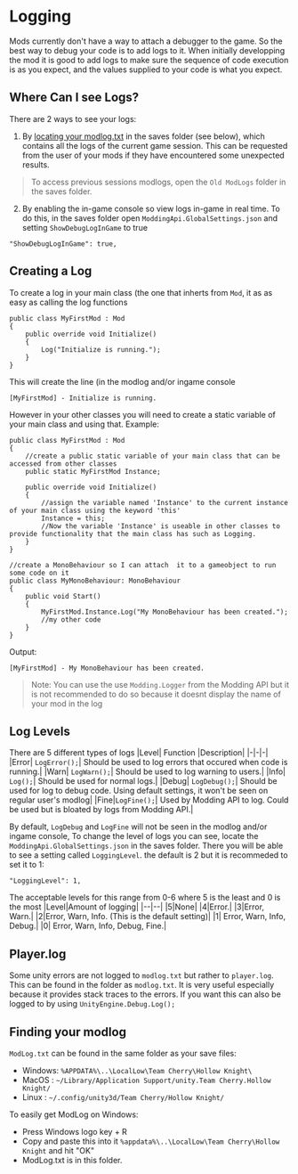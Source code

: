 # Logging
Mods currently don't have a way to attach a debugger to the game. So the best way to debug your code is to add logs to it. When initially developping the mod it is good to add logs to make sure the sequence of code execution is as you expect, and the values supplied to your code is what you expect. 
## Where Can I see Logs?
There are 2 ways to see your logs:

 1. By [locating your modlog.txt](#finding-your-modlog) in the saves folder (see below), which contains all the logs of the current game session. This can be requested from the user of your mods if they have encountered some unexpected results.
> To access previous sessions modlogs, open the `Old ModLogs` folder in the saves folder.
2. By enabling the in-game console so view logs in-game in real time.
To do this, in the saves folder open `ModdingApi.GlobalSettings.json` and setting `ShowDebugLogInGame` to true
```
"ShowDebugLogInGame": true,
```

## Creating a Log
To create a log in your main class (the one that inherts from `Mod`, it  as as easy as calling the log functions 
```
public class MyFirstMod : Mod
{
	public override void Initialize()
	{
		Log("Initialize is running.");
	}
}
```
This will create the line (in the modlog and/or ingame console
```
[MyFirstMod] - Initialize is running.
```

However in your other classes you will need to create a static variable of your main class and using that.
 Example:
```
public class MyFirstMod : Mod
{
	//create a public static variable of your main class that can be accessed from other classes
	public static MyFirstMod Instance;
	
	public override void Initialize()
	{
		//assign the variable named 'Instance' to the current instance of your main class using the keyword 'this'
		Instance = this;
		//Now the variable 'Instance' is useable in other classes to provide functionality that the main class has such as Logging.
	}
}

//create a MonoBehaviour so I can attach  it to a gameobject to run some code on it
public class MyMonoBehaviour: MonoBehaviour
{
	public void Start()
	{
		MyFirstMod.Instance.Log("My MonoBehaviour has been created.");
		//my other code
	}
}
```
Output:
```
[MyFirstMod] - My MonoBehaviour has been created.
```
> Note: You can use the use `Modding.Logger` from the Modding API but it is not recommended to do so because  it doesnt display the name of your mod in the log

## Log Levels
There are 5 different types of logs
|Level| Function |Description|
|-|-|-|
|Error| `LogError();`| Should be used to log errors that occured when code is running.|
|Warn| `LogWarn();`| Should be used to log warning to users.|
|Info| `Log();`| Should be used for normal logs.|
|Debug| `LogDebug();`| Should be used for log to debug code. Using default settings, it won't be seen on regular user's modlog|
|Fine|`LogFine();`| Used by Modding API to log. Could be used but is bloated by logs from Modding API.|

By default, `LogDebug` and `LogFine` will not be seen in the modlog and/or ingame console, To change the level of logs you can see, locate the `ModdingApi.GlobalSettings.json` in the saves folder. There you will be able to see a setting called `LoggingLevel`. the default is 2 but it is recommeded to set it to 1:
```
"LoggingLevel": 1,
```

The acceptable levels for this range from 0-6 where 5 is the least and 0 is the most
|Level|Amount of logging|
|--|--|
|5|None|
|4|Error.|
|3|Error, Warn.|
|2|Error, Warn, Info. (This is the default setting)| 
|1| Error, Warn, Info, Debug.|
|0| Error, Warn, Info, Debug, Fine.|

## Player.log
Some unity errors are not logged to `modlog.txt` but rather to `player.log`. This can be found in the folder as `modlog.txt`. It is very useful especially because it provides stack traces to the errors.
If you want this can also be logged to by using `UnityEngine.Debug.Log();`


## Finding your modlog 
`ModLog.txt` can be found in the same folder as your save files:
- Windows: `%APPDATA%\..\LocalLow\Team Cherry\Hollow Knight\`
- MacOS  : `~/Library/Application Support/unity.Team Cherry.Hollow Knight/`
- Linux  : `~/.config/unity3d/Team Cherry/Hollow Knight/`

To easily get ModLog on Windows:
- Press Windows logo key + R
- Copy and paste this into it `%appdata%\..\LocalLow\Team Cherry\Hollow Knight` and hit "OK"
- ModLog.txt is in this folder.